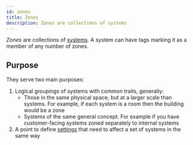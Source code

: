 ```yaml
---
id: zones
title: Zones
description: Zones are collections of systems
---
```

<!-- # Zones -->

_Zones_ are collections of [systems](systems.md). 
A system can have tags marking it as a member of any number of zones.

<!-- images pending asset folder or mermaid.js -->
<!-- ![Zones have settings and a collection of systems.](../.gitbook/assets/concepts-zone.svg) -->

## Purpose
They serve two main purposes:

1. Logical groupings of systems with common traits, generally:
   - Those in the same physical space, but at a larger scale than systems. 
   For example, if each system is a room then the building would be a zone
   - Systems of the same general concept.
   For example if you have customer-facing systems zoned separately to internal systems 
1. A point to define [settings](settings.md) that need to affect a set of systems in the same way
